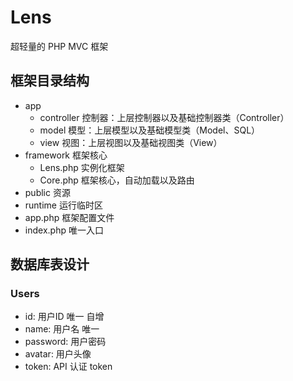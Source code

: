 # Lens
超轻量的 PHP MVC 框架



## 框架目录结构

- app
  - controller	控制器：上层控制器以及基础控制器类（Controller）
  - model		模型：上层模型以及基础模型类（Model、SQL）
  - view		视图：上层视图以及基础视图类（View）
- framework	框架核心
  - Lens.php	实例化框架
  - Core.php	框架核心，自动加载以及路由
- public	资源
- runtime	运行临时区
- app.php	框架配置文件
- index.php	唯一入口



## 数据库表设计

### Users

- id: 用户ID 唯一 自增
- name: 用户名 唯一
- password: 用户密码
- avatar: 用户头像
- token: API 认证 token